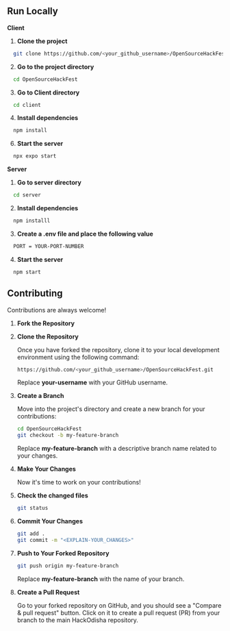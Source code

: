 ## Run Locally

**Client**

1. **Clone the project**

```bash
  git clone https://github.com/<your_github_username>/OpenSourceHackFest.git
```

2. **Go to the project directory**

```bash
  cd OpenSourceHackFest
```

3. **Go to Client directory**
```bash
  cd client
```

4. **Install dependencies**

```bash
  npm install
```

6. **Start the server**

```bash
  npx expo start
```

**Server**
1. **Go to server directory**
```bash
  cd server
```

2. **Install dependencies**
```bash
  npm installl
```

3. **Create a .env file and place the following value**
```bash
  PORT = YOUR-PORT-NUMBER
```

4. **Start the server**
```bash
  npm start
```

## Contributing

Contributions are always welcome!

1. **Fork the Repository**
2. **Clone the Repository**

   Once you have forked the repository, clone it to your local development environment using the following command:

   ```sh
   https://github.com/<your_github_username>/OpenSourceHackFest.git
   ```

   Replace **your-username** with your GitHub username.

3. **Create a Branch**

   Move into the project's directory and create a new branch for your contributions:

   ```sh
   cd OpenSourceHackFest
   git checkout -b my-feature-branch
   ```

   Replace **my-feature-branch** with a descriptive branch name related to your changes.

4. **Make Your Changes**

   Now it's time to work on your contributions!

5. **Check the changed files**

   ```sh
   git status
   ```

6. **Commit Your Changes**

   ```sh
   git add .
   git commit -m "<EXPLAIN-YOUR_CHANGES>"
   ```

7. **Push to Your Forked Repository**

   ```sh
   git push origin my-feature-branch
   ```

   Replace **my-feature-branch** with the name of your branch.

8. **Create a Pull Request**

   Go to your forked repository on GitHub, and you should see a "Compare & pull request" button. Click on it to create a pull request (PR) from your branch to the main HackOdisha repository.
